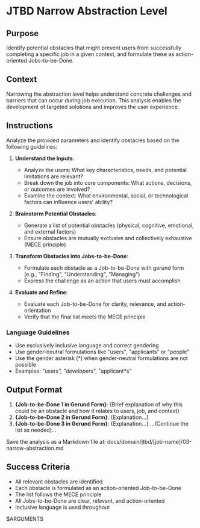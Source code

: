 # JTBD Narrow Abstraction Level

## Purpose

Identify potential obstacles that might prevent users from successfully completing a specific job in a given context, and formulate these as action-oriented Jobs-to-be-Done.

## Context

Narrowing the abstraction level helps understand concrete challenges and barriers that can occur during job execution. This analysis enables the development of targeted solutions and improves the user experience.

## Instructions

Analyze the provided parameters and identify obstacles based on the following guidelines:

1. **Understand the Inputs**:
   - Analyze the users: What key characteristics, needs, and potential limitations are relevant?
   - Break down the job into core components: What actions, decisions, or outcomes are involved?
   - Examine the context: What environmental, social, or technological factors can influence users' ability?

2. **Brainstorm Potential Obstacles**:
   - Generate a list of potential obstacles (physical, cognitive, emotional, and external factors)
   - Ensure obstacles are mutually exclusive and collectively exhaustive (MECE principle)

3. **Transform Obstacles into Jobs-to-be-Done**:
   - Formulate each obstacle as a Job-to-be-Done with gerund form (e.g., "Finding", "Understanding", "Managing")
   - Express the challenge as an action that users must accomplish

4. **Evaluate and Refine**:
   - Evaluate each Job-to-be-Done for clarity, relevance, and action-orientation
   - Verify that the final list meets the MECE principle

### Language Guidelines

- Use exclusively inclusive language and correct gendering
- Use gender-neutral formulations like "users", "applicants" or "people"
- Use the gender asterisk (*) when gender-neutral formulations are not possible
- Examples: "user*s", "developer*s", "applicant*s"

## Output Format

1. **{Job-to-be-Done 1 in Gerund Form}**: {Brief explanation of why this could be an obstacle and how it relates to users, job, and context}
2. **{Job-to-be-Done 2 in Gerund Form}**: {Explanation...}
3. **{Job-to-be-Done 3 in Gerund Form}**: {Explanation...}
...(Continue the list as needed)...

Save the analysis as a Markdown file at: docs/domain/jtbd/[job-name]/03-narrow-abstraction.md

## Success Criteria

- All relevant obstacles are identified
- Each obstacle is formulated as an action-oriented Job-to-be-Done
- The list follows the MECE principle
- All Jobs-to-be-Done are clear, relevant, and action-oriented
- Inclusive language is used throughout

$ARGUMENTS